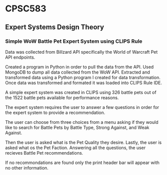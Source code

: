 # CPSC583
## Expert Systems Design Theory

### Simple WoW Battle Pet Expert System using CLIPS Rule

Data was collected from Billzard API specifically the World of Warcraft Pet API endpoints.

Created a program in Python in order to pull the data from the API.
Used MongoDB to dump all data collected from the WoW API.
Extracted and transformed data using a Python program I created for data transformation.
Once data was transformed and formated it was loaded into CLIPS Rule IDE.

A simple expert system was created in CLIPS using 326 battle pets out of the 1522 battle pets available for performance reasons.

The expert system requires the user to answer a few questions in order for the expert system to provide a recommendation.

The user can choose from three choices from a menu asking if they would like to search for Battle Pets by
Battle Type, Strong Against, and Weak Against.

Then the user is asked what is the Pet Quality they desire.
Lastly, the user is asked what os the Pet Faction.
Answering all the questions, the user recieves Battle Pet recommendations.

If no recommondations are found only the print header bar will appear with no other information.
